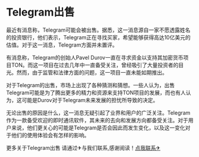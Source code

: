 # Telegram出售

最近有消息称，Telegram可能会被出售。据悉，这一消息源自一家不愿透露姓名的投资银行，他们表示，Telegram正在寻找买家，希望能够获得高达10亿美元的估值。对于这一消息，Telegram方面并未置评。

有消息称，Telegram的创始人Pavel Durov一直在寻求资金以支持其加密货币项目TON。而这一项目在过去几年中一直备受关注，曾经吸引了大量投资者的目光。然而，由于监管和法律方面的问题，这一项目一直未能如期推出。

对于Telegram的出售，市场上出现了各种猜测和猜想。一些人认为，出售Telegram可能是为了腾出更多的精力和资源来支持TON项目的发展，而也有人认为，这可能是Durov对于Telegram未来发展的担忧所导致的决定。

无论出售的原因是什么，这一消息无疑引起了业界和用户的广泛关注。Telegram作为一款备受欢迎的即时通讯软件，其未来的去向和发展方向都备受关注。对于用户来说，他们更关心的可能是Telegram是否会因此而发生变化，以及这一变化对于他们的使用体验会有怎样的影响。

更多关于Telegram出售 请通过✈与我们联系,感谢阅读！[点我联系✈](https://www.G208.com)
